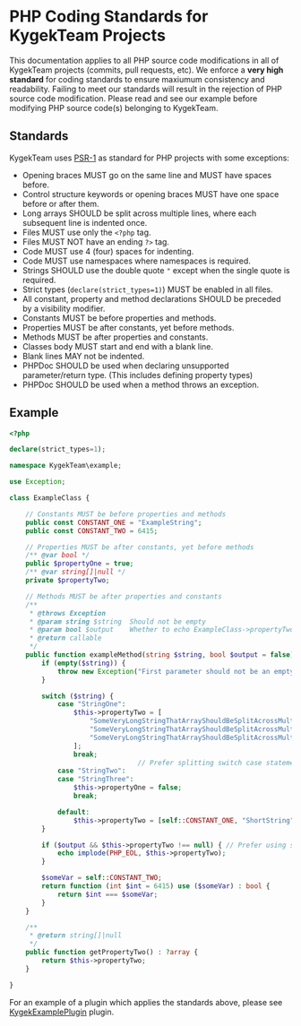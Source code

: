 # PHP Coding Standards for KygekTeam Projects

This documentation applies to all PHP source code modifications in all of KygekTeam projects (commits, pull requests, etc). We enforce a **very high standard** for coding standards to ensure maxiumum consistency and readability. Failing to meet our standards will result in the rejection of PHP source code modification. Please read and see our example before modifying PHP source code(s) belonging to KygekTeam.

## Standards

KygekTeam uses [PSR-1](https://github.com/php-fig/fig-standards/blob/master/accepted/PSR-1-basic-coding-standard.md) as standard for PHP projects with some exceptions:

- Opening braces MUST go on the same line and MUST have spaces before.
- Control structure keywords or opening braces MUST have one space before or after them.
- Long arrays SHOULD be split across multiple lines, where each subsequent line is indented once.
- Files MUST use only the `<?php` tag.
- Files MUST NOT have an ending `?>` tag.
- Code MUST use 4 (four) spaces for indenting.
- Code MUST use namespaces where namespaces is required.
- Strings SHOULD use the double quote `"` except when the single quote is required.
- Strict types (`declare(strict_types=1)`) MUST be enabled in all files.
- All constant, property and method declarations SHOULD be preceded by a visibility modifier.
- Constants MUST be before properties and methods.
- Properties MUST be after constants, yet before methods.
- Methods MUST be after properties and constants.
- Classes body MUST start and end with a blank line.
- Blank lines MAY not be indented.
- PHPDoc SHOULD be used when declaring unsupported parameter/return type. (This includes defining property types)
- PHPDoc SHOULD be used when a method throws an exception.

## Example

```php
<?php

declare(strict_types=1);

namespace KygekTeam\example;

use Exception;

class ExampleClass {

    // Constants MUST be before properties and methods
    public const CONSTANT_ONE = "ExampleString";
    public const CONSTANT_TWO = 6415;

    // Properties MUST be after constants, yet before methods
    /** @var bool */
    public $propertyOne = true;
    /** @var string[]|null */
    private $propertyTwo;

    // Methods MUST be after properties and constants
    /**
     * @throws Exception
     * @param string $string  Should not be empty
     * @param bool $output    Whether to echo ExampleClass->propertyTwo (default is false)
     * @return callable
     */
    public function exampleMethod(string $string, bool $output = false) : callable {
        if (empty($string)) {
            throw new Exception("First parameter should not be an empty string!");
        }

        switch ($string) {
            case "StringOne":
                $this->propertyTwo = [
                    "SomeVeryLongStringThatArrayShouldBeSplitAcrossMultipleLines-One",
                    "SomeVeryLongStringThatArrayShouldBeSplitAcrossMultipleLines-Two",
                    "SomeVeryLongStringThatArrayShouldBeSplitAcrossMultipleLines-Three"
                ];
                break;
                                // Prefer splitting switch case statements with a blank line to improve readability
            case "StringTwo":
            case "StringThree":
                $this->propertyOne = false;
                break;

            default:
                $this->propertyTwo = [self::CONSTANT_ONE, "ShortString"];
        }

        if ($output && $this->propertyTwo !== null) { // Prefer using strict comparison whenever possible
            echo implode(PHP_EOL, $this->propertyTwo);
        }

        $someVar = self::CONSTANT_TWO;
        return function (int $int = 6415) use ($someVar) : bool {
            return $int === $someVar;
        }
    }

    /**
     * @return string[]|null
     */
    public function getPropertyTwo() : ?array {
        return $this->propertyTwo;
    }

}
```
For an example of a plugin which applies the standards above, please see [KygekExamplePlugin](https://github.com/KygekTeam/KygekExamplePlugin) plugin.
